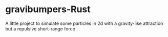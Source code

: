 # gravibumpers-Rust
A little project to simulate some particles in 2d with a gravity-like attraction but a repulsive short-range force
